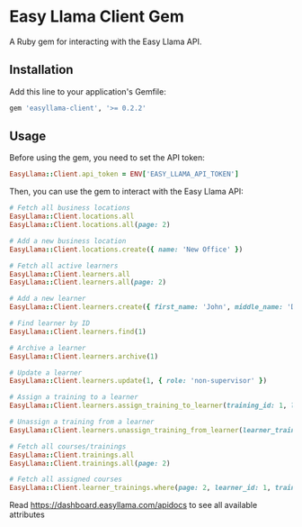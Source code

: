 # Easy Llama Client Gem

A Ruby gem for interacting with the Easy Llama API.

## Installation

Add this line to your application's Gemfile:

```ruby
gem 'easyllama-client', '>= 0.2.2'
```

## Usage

Before using the gem, you need to set the API token:

```ruby
EasyLlama::Client.api_token = ENV['EASY_LLAMA_API_TOKEN']
```

Then, you can use the gem to interact with the Easy Llama API:

```ruby
# Fetch all business locations
EasyLlama::Client.locations.all
EasyLlama::Client.locations.all(page: 2)

# Add a new business location
EasyLlama::Client.locations.create({ name: 'New Office' })

# Fetch all active learners
EasyLlama::Client.learners.all
EasyLlama::Client.learners.all(page: 2)

# Add a new learner
EasyLlama::Client.learners.create({ first_name: 'John', middle_name: 'Doe', last_name: 'Smith', title: 'SE', email: 'test@mail.com', phone: '123-456-7890', role: 'supervisor' })

# Find learner by ID
EasyLlama::Client.learners.find(1)

# Archive a learner
EasyLlama::Client.learners.archive(1)

# Update a learner
EasyLlama::Client.learners.update(1, { role: 'non-supervisor' })

# Assign a training to a learner
EasyLlama::Client.learners.assign_training_to_learner(training_id: 1, learner_id: 1)

# Unassign a training from a learner
EasyLlama::Client.learners.unassign_training_from_learner(learner_training_id: 1, learner_id: 1)

# Fetch all courses/trainings
EasyLlama::Client.trainings.all
EasyLlama::Client.trainings.all(page: 2)

# Fetch all assigned courses
EasyLlama::Client.learner_trainings.where(page: 2, learner_id: 1, training_id: 1, status: 'completed', sort: '-completed_at')
```

Read https://dashboard.easyllama.com/apidocs to see all available attributes

